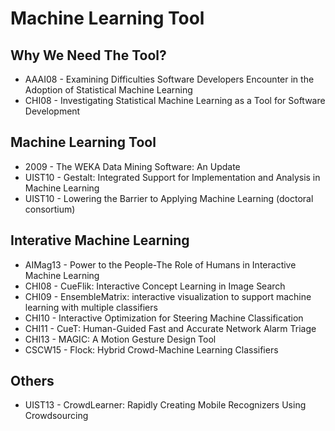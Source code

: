 # Machine Learning Tool

## Why We Need The Tool?
- AAAI08 - Examining Difficulties Software Developers Encounter in the Adoption of Statistical Machine Learning
- CHI08 - Investigating Statistical Machine Learning as a Tool for Software Development

## Machine Learning Tool
- 2009 - The WEKA Data Mining Software: An Update
- UIST10 - Gestalt: Integrated Support for Implementation and Analysis in Machine Learning
- UIST10 - Lowering the Barrier to Applying Machine Learning (doctoral consortium)

## Interative Machine Learning
- AIMag13 - Power to the People-The Role of Humans in Interactive Machine Learning
- CHI08 - CueFlik: Interactive Concept Learning in Image Search
- CHI09 - EnsembleMatrix: interactive visualization to support machine learning with multiple classifiers
- CHI10 - Interactive Optimization for Steering Machine Classification
- CHI11 - CueT: Human-Guided Fast and Accurate Network Alarm Triage
- CHI13 - MAGIC: A Motion Gesture Design Tool
- CSCW15 - Flock: Hybrid Crowd-Machine Learning Classifiers

## Others
- UIST13 - CrowdLearner: Rapidly Creating Mobile Recognizers Using Crowdsourcing
